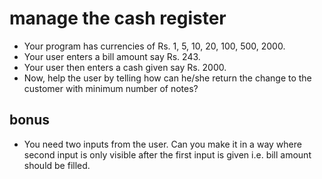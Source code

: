 # manage the cash register

- Your program has currencies of Rs. 1, 5, 10, 20, 100, 500, 2000. 
- Your user enters a bill amount say Rs. 243. 
- Your user then enters a cash given say Rs. 2000. 
- Now, help the user by telling how can he/she return the change to the customer with minimum number of notes?

## bonus

- You need two inputs from the user. Can you make it in a way where second input is only visible after the first input is given i.e. bill amount should be filled. 
